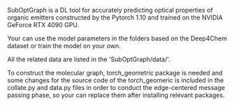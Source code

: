SubOptGraph is a DL tool for accurately predicting optical properties of organic emitters constructed by the Pytorch 1.10 and trained on the NVIDIA GeForce RTX 4090 GPU.

Your can use the model parameters in the folders based on the Deep4Chem dataset or train the model on your own.

All the related data are listed in the 'SubOptGraph/data/'.

To construct the molecular graph, torch_geometric package is needed and some changes for the source code of the torch_geomeric is included in the collate.py and data.py files in order to conduct the edge-centered message passing phase, so your can replace them after installing relevant packages.
